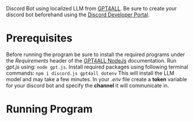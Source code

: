 Discord Bot using localized LLM from [GPT4ALL](https://gpt4all.io/index.html). Be sure to create your discord bot beforehand using the [Discord Developer Portal](https://discord.com/developers/applications). 
# Prerequisites
Before running the program be sure to install the required programs under the _Requirements_ header of the [GPT4ALL NodeJs](https://docs.gpt4all.io/gpt4all_typescript.html#embedding-alpha) documentation.
Run _gpt.js_ using: ``node gpt.js``.
Install required packages using following terminal commands:
``npm i discord.js gpt4all dotenv``
This will install the LLM model and may take a few minutes.
In your _.env_ file create a **token** variable for your discord bot and specify the **channel** it will communicate in. 

# Running Program
